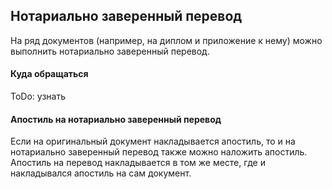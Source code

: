 ## Нотариально заверенный перевод

На ряд документов (например, на диплом и приложение к нему) можно выполнить нотариально заверенный перевод.

#### Куда обращаться

ToDo: узнать

#### Апостиль на нотариально заверенный перевод

Если на оригинальный документ накладывается апостиль, то и на нотариально заверенный перевод также можно наложить
апостиль. Апостиль на перевод накладывается в том же месте, где и накладывался апостиль на сам документ.